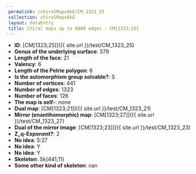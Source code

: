 ```yaml
--- 
 permalink: /chiralMaps6kE/CM_1323_25 
 collection: chiralMaps6kE
 layout: dataEntry
 title: Chiral maps up to 6000 edges - CM[1323;25]
---
```


- **ID**: [CM[1323;25]]({{ site.url }}/test/CM_1323_25)
- **Genus of the underlying surface**: 379
- **Length of the face**: 21
- **Valency**: 6
- **Length of the Petrie polygon**: 6
- **Is the automorphism group solvable?**: S
- **Number of vertices**: 441
- **Number of edges**: 1323
- **Number of faces**: 126
- **The map is self-**: none
- **Dual map**: [CM[1323;21]]({{ site.url }}/test/CM_1323_21)
- **Mirror (enantihomorphic) map**: [CM[1323;27]]({{ site.url }}/test/CM_1323_27)
- **Dual of the mirror image**: [CM[1323;23]]({{ site.url }}/test/CM_1323_23)
- **Z_q-Exponent?**: 2
- **No idea**:  5:27
- **No idea**: Y
- **No idea**: Y
- **Skeleton**: Sk(441;11)
- **Some other kind of skeleton**: nan

